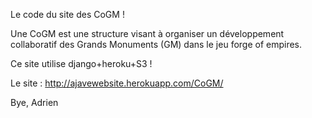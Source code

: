 Le code du site des CoGM !


Une CoGM est une structure visant à organiser un développement collaboratif des Grands Monuments (GM) dans le jeu forge of empires.

Ce site utilise django+heroku+S3 !

Le site : http://ajavewebsite.herokuapp.com/CoGM/

Bye,
Adrien